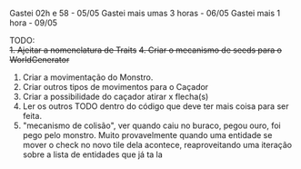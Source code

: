 Gastei 02h e 58 - 05/05
Gastei mais umas 3 horas - 06/05
Gastei mais 1 hora - 09/05

TODO:<br>
~~1. Ajeitar a nomenclatura de Traits~~
~~4. Criar o mecanismo de seeds para o WorldGenerator~~
1. Criar a movimentação do Monstro.
2. Criar outros tipos de movimentos para o Caçador
3. Criar a possibilidade do caçador atirar x flecha(s)
4. Ler os outros TODO dentro do código que deve ter mais coisa para ser feita.
5. "mecanismo de colisão", ver quando caiu no buraco, pegou ouro, foi pego pelo monstro.
Muito provavelmente quando uma entidade se mover o check no novo tile dela acontece, reaproveitando uma iteração
sobre a lista de entidades que já ta la

